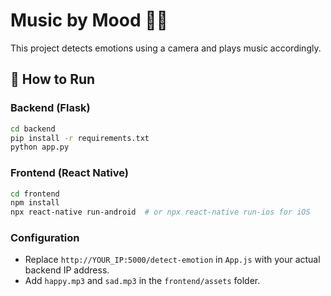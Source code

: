 # Music by Mood 🎵🙂

This project detects emotions using a camera and plays music accordingly.

## 🚀 How to Run

### Backend (Flask)
```bash
cd backend
pip install -r requirements.txt
python app.py
```

### Frontend (React Native)
```bash
cd frontend
npm install
npx react-native run-android  # or npx react-native run-ios for iOS
```

### Configuration
- Replace `http://YOUR_IP:5000/detect-emotion` in `App.js` with your actual backend IP address.
- Add `happy.mp3` and `sad.mp3` in the `frontend/assets` folder.
